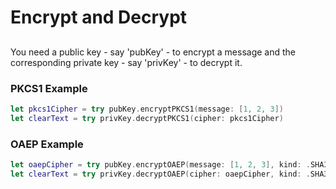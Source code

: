 # Encrypt and Decrypt

## 
You need a public key - say 'pubKey' - to encrypt a message and the corresponding private key - say 'privKey' - to decrypt it.
### PKCS1 Example
```swift
let pkcs1Cipher = try pubKey.encryptPKCS1(message: [1, 2, 3])
let clearText = try privKey.decryptPKCS1(cipher: pkcs1Cipher)
```
### OAEP Example
```swift
let oaepCipher = try pubKey.encryptOAEP(message: [1, 2, 3], kind: .SHA3_256, label: [4, 5, 6])
let clearText = try privKey.decryptOAEP(cipher: oaepCipher, kind: .SHA3_256, label: [4, 5, 6])
```
